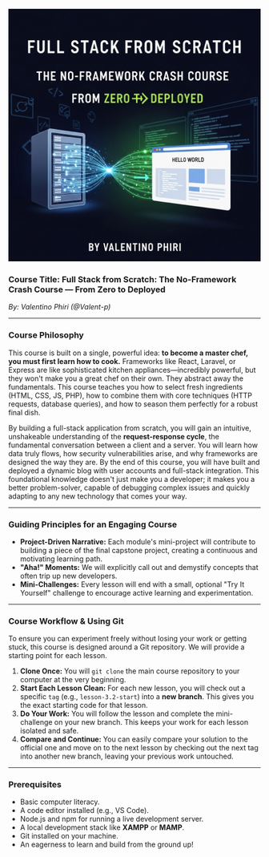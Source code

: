 ![FullStack Crash Course by Valentino Phiri](/assets/course-title.png)

### **Course Title: Full Stack from Scratch: The No-Framework Crash Course — From Zero to Deployed**

_By: Valentino Phiri (@Valent-p)_

---

### **Course Philosophy**

This course is built on a single, powerful idea: **to become a master chef, you must first learn how to cook.** Frameworks like React, Laravel, or Express are like sophisticated kitchen appliances—incredibly powerful, but they won't make you a great chef on their own. They abstract away the fundamentals. This course teaches you how to select fresh ingredients (HTML, CSS, JS, PHP), how to combine them with core techniques (HTTP requests, database queries), and how to season them perfectly for a robust final dish.

By building a full-stack application from scratch, you will gain an intuitive, unshakeable understanding of the **request-response cycle**, the fundamental conversation between a client and a server. You will learn how data truly flows, how security vulnerabilities arise, and why frameworks are designed the way they are. By the end of this course, you will have built and deployed a dynamic blog with user accounts and full-stack integration. This foundational knowledge doesn't just make you a developer; it makes you a better problem-solver, capable of debugging complex issues and quickly adapting to any new technology that comes your way.

---

### **Guiding Principles for an Engaging Course**

*   **Project-Driven Narrative:** Each module's mini-project will contribute to building a piece of the final capstone project, creating a continuous and motivating learning path.
*   **"Aha!" Moments:** We will explicitly call out and demystify concepts that often trip up new developers.
*   **Mini-Challenges:** Every lesson will end with a small, optional "Try It Yourself" challenge to encourage active learning and experimentation.

---

### **Course Workflow & Using Git**

To ensure you can experiment freely without losing your work or getting stuck, this course is designed around a Git repository. We will provide a starting point for each lesson.

1.  **Clone Once:** You will `git clone` the main course repository to your computer at the very beginning.
2.  **Start Each Lesson Clean:** For each new lesson, you will check out a specific `tag` (e.g., `lesson-3.2-start`) into a **new branch**. This gives you the exact starting code for that lesson.
3.  **Do Your Work:** You will follow the lesson and complete the mini-challenge on your new branch. This keeps your work for each lesson isolated and safe.
4.  **Compare and Continue:** You can easily compare your solution to the official one and move on to the next lesson by checking out the next tag into another new branch, leaving your previous work untouched.

---

### **Prerequisites**

*   Basic computer literacy.
*   A code editor installed (e.g., VS Code).
*   Node.js and npm for running a live development server.
*   A local development stack like **XAMPP** or **MAMP**.
*   Git installed on your machine.
*   An eagerness to learn and build from the ground up!
